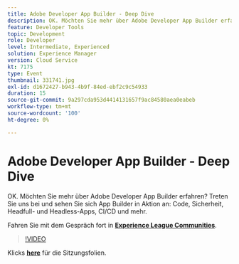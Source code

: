 ```yaml
---
title: Adobe Developer App Builder - Deep Dive
description: OK. Möchten Sie mehr über Adobe Developer App Builder erfahren? Treten Sie uns bei und sehen Sie sich Adobe Developer App Builder in Aktion an - Code, Sicherheit, Headfull- und Headless-Apps, CI/CD und mehr. Diese Sitzung wurde im Rahmen des Adobe Developers Live Content-Ereignisses bereitgestellt.
feature: Developer Tools
topic: Development
role: Developer
level: Intermediate, Experienced
solution: Experience Manager
version: Cloud Service
kt: 7175
type: Event
thumbnail: 331741.jpg
exl-id: d1672427-b943-4b9f-84ed-ebf2c9c54933
duration: 15
source-git-commit: 9a297cda953d4414131657f9ac84580aea0eabeb
workflow-type: tm+mt
source-wordcount: '100'
ht-degree: 0%

---
```


# Adobe Developer App Builder - Deep Dive

OK. Möchten Sie mehr über Adobe Developer App Builder erfahren? Treten Sie uns bei und sehen Sie sich App Builder in Aktion an: Code, Sicherheit, Headfull- und Headless-Apps, CI/CD und mehr.

Fahren Sie mit dem Gespräch fort in **[Experience League Communities](https://adobe.ly/36Yd3v6)**.

>[!VIDEO](https://video.tv.adobe.com/v/331741/?quality=12&learn=on&hidetitle=true)

Klicks **[here](/help/adobe-developers-live/assets/app-builder.pdf)** für die Sitzungsfolien.
